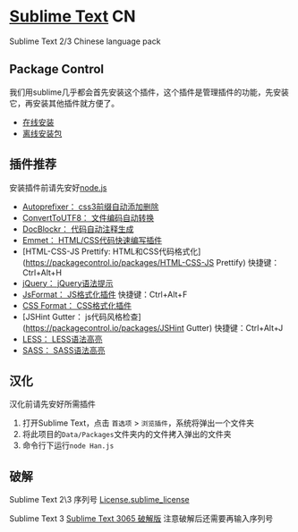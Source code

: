 [Sublime Text](http://www.sublimetext.com/) CN
===============

Sublime Text 2/3 Chinese language pack

## Package Control ##

我们用sublime几乎都会首先安装这个插件，这个插件是管理插件的功能，先安装它，再安装其他插件就方便了。

- [在线安装](https://packagecontrol.io/installation)
- [离线安装包](https://packagecontrol.io/Package%20Control.sublime-package)

## 插件推荐 ##

安装插件前请先安好[node.js](http://nodejs.org/download/)

- [Autoprefixer：			css3前缀自动添加删除](https://packagecontrol.io/packages/Autoprefixer)
- [ConvertToUTF8：			文件编码自动转换](https://packagecontrol.io/packages/ConvertToUTF8)
- [DocBlockr：				代码自动注释生成](https://packagecontrol.io/packages/DocBlockr)
- [Emmet：					HTML/CSS代码快速编写插件](https://packagecontrol.io/packages/Emmet)
- [HTML-CSS-JS Prettify:	HTML和CSS代码格式化](https://packagecontrol.io/packages/HTML-CSS-JS Prettify)	快捷键：Ctrl+Alt+H
- [jQuery：					jQuery语法提示](https://packagecontrol.io/packages/jQuery)
- [JsFormat：				JS格式化插件](https://packagecontrol.io/packages/JsFormat)						快捷键：Ctrl+Alt+F
- [CSS Format：				CSS格式化插件](https://packagecontrol.io/packages/CSS%20Format)
- [JSHint Gutter：			js代码风格检查](https://packagecontrol.io/packages/JSHint Gutter)				快捷键：Ctrl+Alt+J
- [LESS：					LESS语法高亮](https://packagecontrol.io/packages/LESS)
- [SASS：					SASS语法高亮](https://packagecontrol.io/packages/SASS)

## 汉化 ##

汉化前请先安好所需插件

1. 打开Sublime Text，点击 `首选项` > `浏览插件`，系统将弹出一个文件夹
2. 将此项目的`Data/Packages`文件夹内的文件拷入弹出的文件夹
3. 命令行下运行`node Han.js`

## 破解 ##

Sublime Text 2\3 序列号 [License.sublime_license](Data/Settings/License.sublime_license)

Sublime Text 3 [Sublime Text 3065 破解版](http://pan.baidu.com/s/1gd26jXx#dir) 注意破解后还需要再输入序列号
